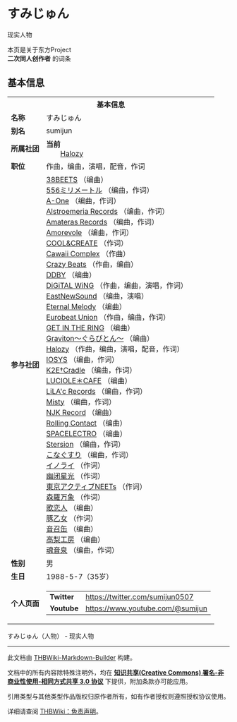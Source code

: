# すみじゅん

<!-- source html: G:\repos\THBWiki-Markdown-Builder\THBWikiMarkdown\Temp\main\3\38\ns0%3A%E3%81%99%E3%81%BF%E3%81%98%E3%82%85%E3%82%93.html -->

现实人物

本页是关于东方Project  
 **二次同人创作者** 的词条

## 基本信息

<table><tbody><tr><th colspan="3">基本信息</th></tr><tr><td class="label"><b>名称</b></td><td> すみじゅん </td></tr><tr><td class="label"><b>别名</b></td><td>sumijun</td></tr><tr><td class="label"><b>所属社团</b></td><td><b>当前</b><div style="margin-left:2em;"><a href="./Halozy.md" title="Halozy">Halozy</a></div></td></tr><tr><td class="label"><b>职位</b></td><td>作曲，编曲，演唱，配音，作词</td></tr><tr><td class="label"><b>参与社团</b></td><td><a href="./38BEETS.md" title="38BEETS">38BEETS</a> （编曲）<br><a href="./556ミリメートル.md" title="556ミリメートル">556ミリメートル</a> （编曲，作词）<br><a href="./A-One.md" title="A-One">A-One</a> （编曲，作词）<br><a href="./Alstroemeria_Records.md" title="Alstroemeria Records">Alstroemeria Records</a> （编曲，作词）<br><a href="./Amateras_Records.md" title="Amateras Records">Amateras Records</a> （编曲，作词）<br><a href="./Amorevole.md" title="Amorevole">Amorevole</a> （编曲，作词）<br><a href="./COOL&CREATE.md" title="COOL&amp;CREATE">COOL&amp;CREATE</a> （作词）<br><a href="./Cawaii_Complex.md" title="Cawaii Complex">Cawaii Complex</a> （作曲）<br><a href="./Crazy_Beats.md" title="Crazy Beats">Crazy Beats</a> （作曲，编曲）<br><a href="./DDBY.md" title="DDBY">DDBY</a> （编曲）<br><a href="./DiGiTAL_WiNG.md" title="DiGiTAL WiNG">DiGiTAL WiNG</a> （作曲，编曲，演唱，作词）<br><a href="./EastNewSound.md" title="EastNewSound">EastNewSound</a> （编曲，演唱）<br><a href="./Eternal_Melody.md" title="Eternal Melody">Eternal Melody</a> （编曲）<br><a href="./Eurobeat_Union.md" title="Eurobeat Union">Eurobeat Union</a> （作曲，编曲，作词）<br><a href="./GET_IN_THE_RING.md" title="GET IN THE RING">GET IN THE RING</a> （编曲）<br><a href="/index.php?title=Graviton%EF%BD%9E%E3%81%90%E3%82%89%E3%81%B3%E3%81%A8%E3%82%93%EF%BD%9E&amp;action=edit&amp;redlink=1" class="new" title="Graviton～ぐらびとん～（页面不存在）">Graviton～ぐらびとん～</a> （编曲）<br><a href="./Halozy.md" title="Halozy">Halozy</a> （作曲，编曲，演唱，配音，作词）<br><a href="./IOSYS.md" title="IOSYS">IOSYS</a> （编曲，作词）<br><a href="./K2E†Cradle.md" title="K2E†Cradle">K2E†Cradle</a> （编曲，作词）<br><a href="./LUCIOLE＊CAFE.md" title="LUCIOLE＊CAFE">LUCIOLE＊CAFE</a> （编曲）<br><a href="./LiLA'c_Records.md" title="LiLA&#39;c Records">LiLA'c Records</a> （编曲，作词）<br><a href="/index.php?title=Misty&amp;action=edit&amp;redlink=1" class="new" title="Misty（页面不存在）">Misty</a> （编曲，作词）<br><a href="./NJK_Record.md" title="NJK Record">NJK Record</a> （编曲）<br><a href="./Rolling_Contact.md" title="Rolling Contact">Rolling Contact</a> （编曲）<br><a href="./SPACELECTRO.md" title="SPACELECTRO">SPACELECTRO</a> （编曲）<br><a href="/index.php?title=Stersion&amp;action=edit&amp;redlink=1" class="new" title="Stersion（页面不存在）">Stersion</a> （编曲，作词）<br><a href="./こなぐすり.md" title="こなぐすり">こなぐすり</a> （编曲，作词）<br><a href="./イノライ.md" title="イノライ">イノライ</a> （作词）<br><a href="./幽闭星光.md" title="幽闭星光">幽闭星光</a> （作词）<br><a href="./東京アクティブNEETs.md" title="東京アクティブNEETs">東京アクティブNEETs</a> （作词）<br><a href="./森羅万象.md" title="森羅万象">森羅万象</a> （作词）<br><a href="./歌恋人.md" title="歌恋人">歌恋人</a> （编曲）<br><a href="./豚乙女.md" title="豚乙女">豚乙女</a> （作词）<br><a href="./音召缶.md" title="音召缶">音召缶</a> （编曲）<br><a href="./高梨工房.md" title="高梨工房">高梨工房</a> （编曲）<br><a href="./魂音泉.md" title="魂音泉">魂音泉</a> （编曲，作词）</td></tr><tr><td class="label"><b>性别</b></td><td>男</td></tr><tr><td class="label"><b>生日</b></td><td>1988-5-7（35岁）</td></tr><tr><td class="label"><b>个人页面</b></td><td><table border="0" cellspacing="0" cellpadding="0"><tbody><tr><td><b>Twitter</b></td><td><a rel="nofollow" class="external free" href="https://twitter.com/sumijun0507">https://twitter.com/sumijun0507</a></td></tr><tr><td><b>Youtube</b></td><td><a rel="nofollow" class="external free" href="https://www.youtube.com/@sumijun">https://www.youtube.com/@sumijun</a></td></tr></tbody></table></td></tr></tbody></table>

すみじゅん（人物） - 现实人物




---

此文档由 [THBWiki-Markdown-Builder](https://github.com/Delsin-Yu/THBWiki-Markdown-Builder) 构建。

文档中的所有内容除特殊注明外，均在 [**知识共享(Creative Commons) 署名-非商业性使用-相同方式共享 3.0 协议**](https://creativecommons.org/licenses/by-sa/3.0/deed.zh-hans) 下提供，附加条款亦可能应用。

引用类型与其他类型作品版权归原作者所有，如有作者授权则遵照授权协议使用。

详细请查阅 [THBWiki：免责声明](https://thbwiki.cc/THBWiki:%E5%85%8D%E8%B4%A3%E5%A3%B0%E6%98%8E)。

